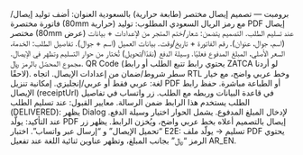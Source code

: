 برومبت — تصميم إيصال مختصر (طابعة حرارية) بالسعودية
العنوان: أضف توليد إيصال/فاتورة مختصرة (80mm حرارية) مع رمز الريال السعودي
المطلوب:
توليد PDF إيصال مختصر (80mm عرض) عند تسليم الطلب.
التصميم يتضمن:
شعار/ختم المتجر من الإعدادات + بيانات (اسم، جوال، عنوان).
رقم الفاتورة + تاريخ/وقت.
بيانات العميل (اسم + جوال).
تفاصيل الطلب: الخدمة، السعر الأصلي، المبلغ المدفوع فعليًا.
وسيلة الدفع (نقدًا/تحويل) تُختار من حوار التسليم وتظهر في الإيصال.
مجموع المحصّل بالرمز ﷼.
QR Code (يحتوي رابط تتبع الطلب أو رابط ZATCA لو أردنا لاحقًا).
سطر شروط/ضمان من إعدادات الإيصال.
اتجاه RTL وخط عربي واضح، مع خيار لغة: عربي فقط أو عربي/إنجليزي.
إمكانية تنزيل PDF أو الطباعة مباشرة.
حفظ رابط الإيصال (receiptUrl) في قاعدة البيانات وربطه مع الطلب.
زر واتساب في تفاصيل الطلب يستخدم هذا الرابط ضمن الرسالة.
معايير القبول:
عند تسليم الطلب (DELIVERED): يظهر Dialog لإدخال المبلغ المدفوع.
يشمل الحوار اختيار وسيلة الدفع.
عند التأكيد: يولَّد PDF إيصال بالتصميم أعلاه بخط عربي واضح، ويُخزن الرابط.
يظهر زر “تحميل الإيصال” و “إرسال عبر واتساب”.
اختبار E2E: تسليم → يولّد ملف PDF يحتوي الرمز “﷼” بجانب المبلغ، وتظهر عناوين ثنائية اللغة عند تفعيل AR_EN.
